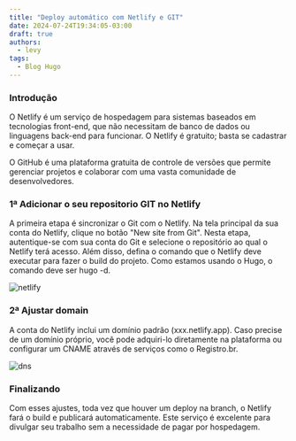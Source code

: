 ```yaml
---
title: "Deploy automático com Netlify e GIT"
date: 2024-07-24T19:34:05-03:00
draft: true
authors:
  - levy
tags:
  - Blog Hugo
---
```

### Introdução
O Netlify é um serviço de hospedagem para sistemas baseados em tecnologias front-end, que não necessitam de banco de dados ou linguagens back-end para funcionar. O Netlify é gratuito; basta se cadastrar e começar a usar.

O GitHub é uma plataforma gratuita de controle de versões que permite gerenciar projetos e colaborar com uma vasta comunidade de desenvolvedores.

### 1ª Adicionar o seu repositorio GIT no Netlify
A primeira etapa é sincronizar o Git com o Netlify. Na tela principal da sua conta do Netlify, clique no botão "New site from Git". Nesta etapa, autentique-se com sua conta do Git e selecione o repositório ao qual o Netlify terá acesso. Além disso, defina o comando que o Netlify deve executar para fazer o build do projeto. Como estamos usando o Hugo, o comando deve ser hugo -d.

![netlify](/build-netlify.png)

### 2ª Ajustar domain
A conta do Netlify inclui um domínio padrão (xxx.netlify.app). Caso precise de um domínio próprio, você pode adquiri-lo diretamente na plataforma ou configurar um CNAME através de serviços como o Registro.br.

![dns](/dns.png)

### Finalizando
Com esses ajustes, toda vez que houver um deploy na branch, o Netlify fará o build e publicará automaticamente. Este serviço é excelente para divulgar seu trabalho sem a necessidade de pagar por hospedagem.

